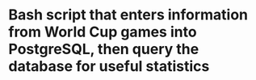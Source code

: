 # Bash script that enters information from World Cup games into PostgreSQL, then query the database for useful statistics
